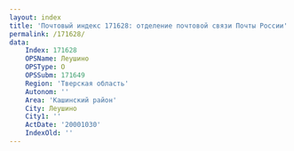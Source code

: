 ```yaml
---
layout: index
title: 'Почтовый индекс 171628: отделение почтовой связи Почты России'
permalink: /171628/
data:
    Index: 171628
    OPSName: Леушино
    OPSType: О
    OPSSubm: 171649
    Region: 'Тверская область'
    Autonom: ''
    Area: 'Кашинский район'
    City: Леушино
    City1: ''
    ActDate: '20001030'
    IndexOld: ''
---
```

